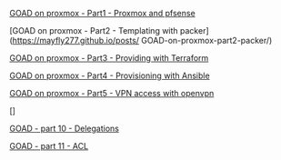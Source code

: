 [GOAD on proxmox - Part1 - Proxmox and pfsense](https://mayfly277.github.io/posts/GOAD-on-proxmox-part1-install/)

[GOAD on proxmox - Part2 - Templating with packer](https://mayfly277.github.io/posts/
GOAD-on-proxmox-part2-packer/)

[GOAD on proxmox - Part3 - Providing with Terraform](https://mayfly277.github.io/posts/GOAD-on-proxmox-part3-terraform/)

[GOAD on proxmox - Part4 - Provisioning with Ansible](https://mayfly277.github.io/posts/GOAD-on-proxmox-part4-ansible/)

[GOAD on proxmox - Part5 - VPN access with openvpn](https://mayfly277.github.io/posts/GOAD-on-proxmox-part5-openvpn/)

[]


[GOAD - part 10 - Delegations](https://mayfly277.github.io/posts/GOADv2-pwning-part10/)

[GOAD - part 11 - ACL](https://mayfly277.github.io/posts/GOADv2-pwning-part11/)

### 
```

```

### 
```

```

### 
```

```

### 
```

```

### 
```

```

### 
```

```

### 
```

```